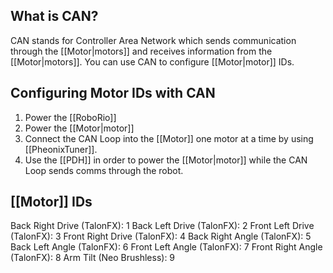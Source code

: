 ## What is CAN?
CAN stands for Controller Area Network which sends communication through the [[Motor|motors]] and receives information from the [[Motor|motors]]. You can use CAN to configure [[Motor|motor]] IDs.

## Configuring Motor IDs with CAN 
1. Power the [[RoboRio]]
2. Power the [[Motor|motor]]
3. Connect the CAN Loop into the [[Motor]] one motor at a time by using [[PheonixTuner]].
4. Use the [[PDH]] in order to power the [[Motor|motor]] while the CAN Loop sends comms through the robot.

## [[Motor]] IDs
Back Right Drive (TalonFX): 1
Back Left Drive (TalonFX): 2
Front Left Drive (TalonFX): 3
Front Right Drive (TalonFX): 4
Back Right Angle (TalonFX): 5
Back Left Angle (TalonFX): 6
Front Left Angle (TalonFX): 7
Front Right Angle (TalonFX): 8
Arm Tilt (Neo Brushless): 9
